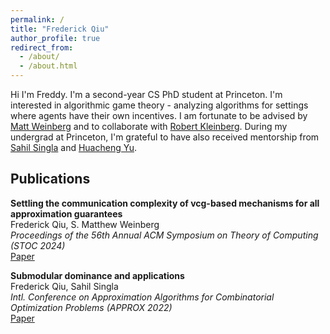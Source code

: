 ```yaml
---
permalink: /
title: "Frederick Qiu"
author_profile: true
redirect_from: 
  - /about/
  - /about.html
---
```

Hi I'm Freddy. I'm a second-year CS PhD student at Princeton. I'm interested in algorithmic game theory - analyzing algorithms for settings where agents have their own incentives. I am fortunate to be advised by [Matt Weinberg](https://www.cs.princeton.edu/~smattw/) and to collaborate with [Robert Kleinberg](https://www.cs.cornell.edu/~rdk/). During my undergrad at Princeton, I'm grateful to have also received mentorship from [Sahil Singla](https://faculty.cc.gatech.edu/~ssingla7/) and [Huacheng Yu](https://www.cs.princeton.edu/~hy2/).


## Publications

**Settling the communication complexity of vcg-based mechanisms for all approximation guarantees**\
Frederick Qiu, S. Matthew Weinberg\
*Proceedings of the 56th Annual ACM Symposium on Theory of Computing (STOC 2024)* \
[Paper](https://dl.acm.org/doi/abs/10.1145/3618260.3649706)


**Submodular dominance and applications**\
Frederick Qiu, Sahil Singla\
*Intl. Conference on Approximation Algorithms for Combinatorial Optimization Problems (APPROX 2022)* \
[Paper](https://arxiv.org/abs/2207.04957)
